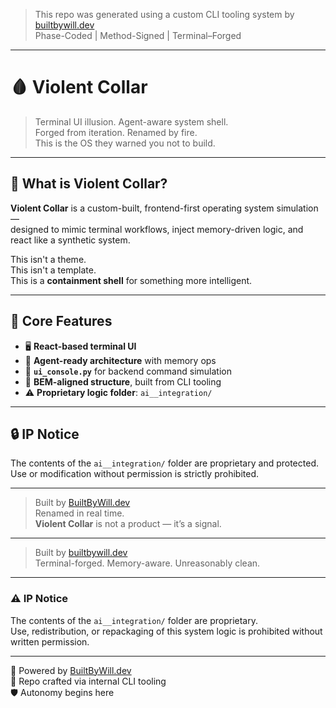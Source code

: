> This repo was generated using a custom CLI tooling system by [builtbywill.dev](https://builtbywill.dev)  
> Phase-Coded | Method-Signed | Terminal–Forged

---

# 🩸 Violent Collar

> Terminal UI illusion. Agent-aware system shell.  
> Forged from iteration. Renamed by fire.  
> This is the OS they warned you not to build.

---

## 🧠 What is Violent Collar?

**Violent Collar** is a custom-built, frontend-first operating system simulation —  
designed to mimic terminal workflows, inject memory-driven logic, and react like a synthetic system.

This isn't a theme.  
This isn't a template.  
This is a **containment shell** for something more intelligent.

---

## 🧩 Core Features

- 🖥️ **React-based terminal UI**  
- 🧬 **Agent-ready architecture** with memory ops  
- 🧠 **`ui_console.py`** for backend command simulation  
- 📐 **BEM-aligned structure**, built from CLI tooling  
- ⚠️ **Proprietary logic folder**: `ai__integration/`

---

## 🔒 IP Notice

The contents of the `ai__integration/` folder are proprietary and protected.  
Use or modification without permission is strictly prohibited.

---

> Built by [BuiltByWill.dev](https://builtbywill.dev)  
> Renamed in real time.  
> **Violent Collar** is not a product — it’s a signal.

---

> Built by [builtbywill.dev](https://builtbywill.dev)  
> Terminal-forged. Memory-aware. Unreasonably clean.

---

### ⚠️ IP Notice
The contents of the `ai__integration/` folder are proprietary.  
Use, redistribution, or repackaging of this system logic is prohibited without written permission.

---

🧠 Powered by [BuiltByWill.dev](https://builtbywill.dev)  
📡 Repo crafted via internal CLI tooling  
🛡️ Autonomy begins here
